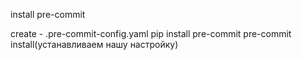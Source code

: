 install pre-commit

create - .pre-commit-config.yaml
pip install pre-commit
pre-commit install(устанавливаем нашу настройку)